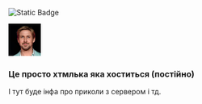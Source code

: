 ![Static Badge](https://img.shields.io/badge/server%20status-%20dead-red)

![ryan](https://github.com/xxanqw/technical-errors/blob/14104d1854b0ca4c02248344f1d3ea78c24622cb/docs/ryan.png)
### Це просто хтмлька яка хоститься (постійно)
І тут буде інфа про приколи з сервером і тд.
